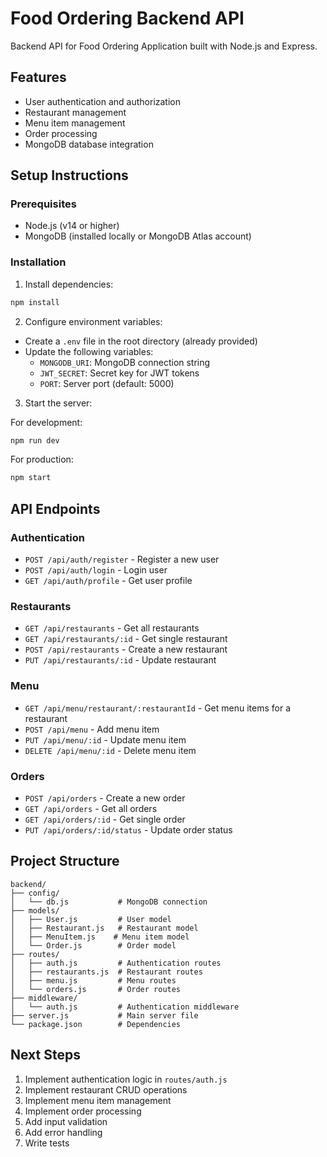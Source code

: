 # Food Ordering Backend API

Backend API for Food Ordering Application built with Node.js and Express.

## Features

- User authentication and authorization
- Restaurant management
- Menu item management
- Order processing
- MongoDB database integration

## Setup Instructions

### Prerequisites

- Node.js (v14 or higher)
- MongoDB (installed locally or MongoDB Atlas account)

### Installation

1. Install dependencies:
```bash
npm install
```

2. Configure environment variables:
- Create a `.env` file in the root directory (already provided)
- Update the following variables:
  - `MONGODB_URI`: MongoDB connection string
  - `JWT_SECRET`: Secret key for JWT tokens
  - `PORT`: Server port (default: 5000)

3. Start the server:

For development:
```bash
npm run dev
```

For production:
```bash
npm start
```

## API Endpoints

### Authentication
- `POST /api/auth/register` - Register a new user
- `POST /api/auth/login` - Login user
- `GET /api/auth/profile` - Get user profile

### Restaurants
- `GET /api/restaurants` - Get all restaurants
- `GET /api/restaurants/:id` - Get single restaurant
- `POST /api/restaurants` - Create a new restaurant
- `PUT /api/restaurants/:id` - Update restaurant

### Menu
- `GET /api/menu/restaurant/:restaurantId` - Get menu items for a restaurant
- `POST /api/menu` - Add menu item
- `PUT /api/menu/:id` - Update menu item
- `DELETE /api/menu/:id` - Delete menu item

### Orders
- `POST /api/orders` - Create a new order
- `GET /api/orders` - Get all orders
- `GET /api/orders/:id` - Get single order
- `PUT /api/orders/:id/status` - Update order status

## Project Structure

```
backend/
├── config/
│   └── db.js           # MongoDB connection
├── models/
│   ├── User.js         # User model
│   ├── Restaurant.js   # Restaurant model
│   ├── MenuItem.js    # Menu item model
│   └── Order.js        # Order model
├── routes/
│   ├── auth.js         # Authentication routes
│   ├── restaurants.js  # Restaurant routes
│   ├── menu.js         # Menu routes
│   └── orders.js       # Order routes
├── middleware/
│   └── auth.js         # Authentication middleware
├── server.js           # Main server file
└── package.json        # Dependencies
```

## Next Steps

1. Implement authentication logic in `routes/auth.js`
2. Implement restaurant CRUD operations
3. Implement menu item management
4. Implement order processing
5. Add input validation
6. Add error handling
7. Write tests

